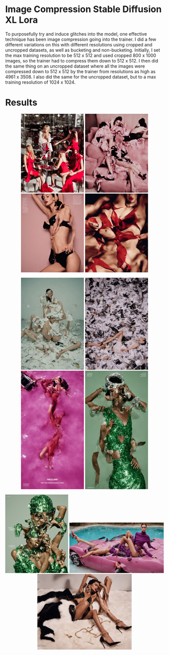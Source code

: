 # Image Compression Stable Diffusion XL Lora

To purposefully try and induce glitches into the model, one effective technique has been image compression going into the trainer. I did a few different variations on this with different 
resolutions using cropped and uncropped datasets, as well as bucketing and non-bucketing. Initially, I set the max training resolution to be 512 x 512 and used cropped 800 x 1000 images, 
so the trainer had to compress them down to 512 x 512. I then did the same thing on an uncropped dataset where all the images were compressed down to 512 x 512 by the trainer from resolutions as 
high as 4961 x 3508. I also did the same for the uncropped dataset, but to a max training resolution of 1024 x 1024.

# Results


<p align="center">
  <img src="images/Compressed1.png" alt="Image 1" width="200"/>
  <img src="images/Compressed2.png" alt="Image 2" width="200"/>
  <img src="images/Compressed3.png" alt="Image 3" width="200"/>
  <img src="images/Compressed5.png" alt="Image 3" width="200"/>
</p>

<p align="center">
  <img src="images/Compressed10.png" alt="Image 1" width="200"/>
  <img src="images/Compressed11.png" alt="Image 2" width="200"/>
  <img src="images/Compressed12.png" alt="Image 3" width="200"/>
  <img src="images/Compressed13.png" alt="Image 3" width="200"/>
</p>

<p align="center">
  <img src="images/Compressed14.png" alt="Image 1" width="200"/>
  <img src="images/Compressed15.png" alt="Image 2" width="300"/>
  <img src="images/compressed16.png" alt="Image 2" width="300"/>
</p>




